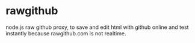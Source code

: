 rawgithub
=========

node.js raw github proxy, to save and edit html with github online and test instantly because rawgithub.com is not realtime.
